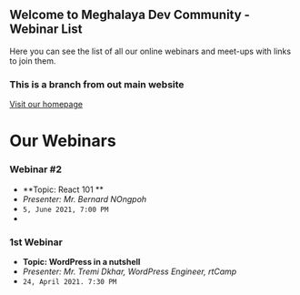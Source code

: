 ## Welcome to Meghalaya Dev Community - Webinar List

Here you can see the list of all our online webinars and meet-ups with links to join them.


### This is a branch from out main website

[Visit our homepage](https://meghalayadev.github.io) 

# Our Webinars

### Webinar #2
- **Topic: React 101 **
- _Presenter: Mr. Bernard NOngpoh_
- `5, June 2021, 7:00 PM`
- 
### 1st Webinar 
- **Topic: WordPress in a nutshell**
- _Presenter: Mr. Tremi Dkhar, WordPress Engineer, rtCamp_
- `24, April 2021. 7:30 PM`


